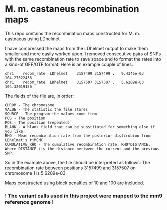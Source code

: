 # **M. m. castaneus** recombination maps

This repo contains the recombination maps constructed for M. m. castnaeus using LDhelmet.

I have compressed the maps from the LDhelmet output to make them smaller and more easily worked upon. I removed consecutive pairs of SNPs with the same recombination rate to save space and to format the rates into a kind-of GFF/GTF format. Here is an example couple of lines:
```
chr1	recom_rate	LDhelmet	3157499	3157499	.	9.4346e-03	104.27522436
chr1	recom_rate	LDhelmet	3157507	3157507	.	5.6209e-03	104.32019156
```

The fields of the file are, in order:

```
CHROM - The chromosome 
VALUE - The statistic the file stores
SOURCE - The program the values come from
POS - The position
POS - The position (repeated)
BLANK - A blank field that can be substituted for something else if you like
RHO - Mean recombination rate from the posterior distirubion from LDhelmet's rjMCMC
CUMULATIVE_RHO - The cumulative recombination rate, RHO*DISTANCE. Where DISTANCE iis the distance bertween the current and the previous SNP.
```

So in the example above, the file should be interpreted as follows: The recombination rate between positions 3157499 and 3157507 on chromosome 1 is 5.6209e-03


Maps constructed using block penalties of 10 and 100 are included.


### ! The variant calls used in this project were mapped to the mm9 reference genome !
